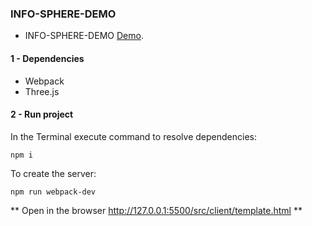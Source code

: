### INFO-SPHERE-DEMO
 * INFO-SPHERE-DEMO [Demo](). 
####  1 - Dependencies


* Webpack
* Three.js


 ####  2 - Run project
In the Terminal execute command to resolve dependencies:
```
npm i
```
To create the server:
```
npm run webpack-dev
```
** Open in the browser http://127.0.0.1:5500/src/client/template.html **

